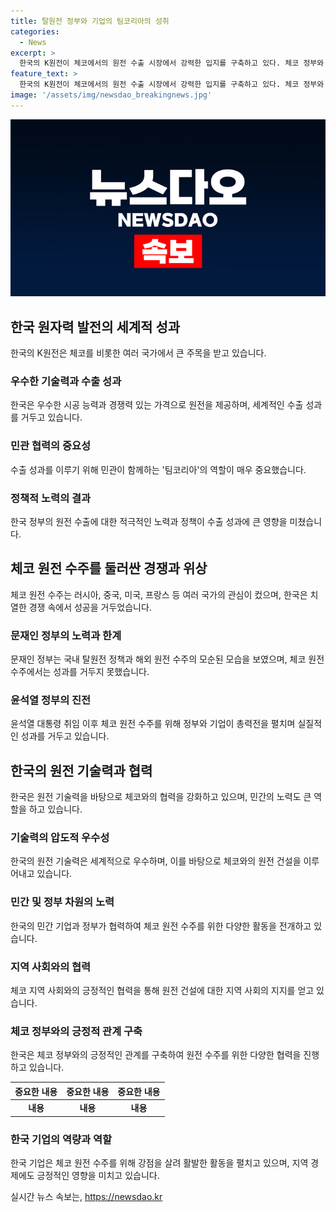 ```yaml
---
title: 탈원전 정부와 기업의 팀코리아의 성취
categories:
  - News
excerpt: >
  한국의 K원전이 체코에서의 원전 수출 시장에서 강력한 입지를 구축하고 있다. 체코 정부와 기업 관계자 300명이 참석한 행사에서, 두산그룹은 원전의 강점을 앞세워 수주에 본격적으로 나섰다. 팀코리아의 역할과 윤석열 대통령의 원전 수출 활성화 정책 등이 성공에 기여했으며, 동유럽을 중심으로 체코를 비롯한 다른 국가들의 원전 수요가 급증함에 따라 체코 원전 수주가 실현 가능성을 보이고 있다. 정부의 노력 뿐 아니라 민간 기업의 적극적인 참여도 주요한 요인으로 작용하고 있다.
feature_text: >
  한국의 K원전이 체코에서의 원전 수출 시장에서 강력한 입지를 구축하고 있다. 체코 정부와 기업 관계자 300명이 참석한 행사에서, 두산그룹은 원전의 강점을 앞세워 수주에 본격적으로 나섰다. 팀코리아의 역할과 윤석열 대통령의 원전 수출 활성화 정책 등이 성공에 기여했으며, 동유럽을 중심으로 체코를 비롯한 다른 국가들의 원전 수요가 급증함에 따라 체코 원전 수주가 실현 가능성을 보이고 있다. 정부의 노력 뿐 아니라 민간 기업의 적극적인 참여도 주요한 요인으로 작용하고 있다.
image: '/assets/img/newsdao_breakingnews.jpg'
---
```


<p><img src="/assets/img/newsdao_breakingnews.jpg" alt="ontimetimes 속보" /></p>

<h2 data-ke-size="size26">한국 원자력 발전의 세계적 성과</h2>

<p data-ke-size="size16">한국의 K원전은 체코를 비롯한 여러 국가에서 큰 주목을 받고 있습니다.</p>

<h3><b>우수한 기술력과 수출 성과</b></h3>

<p data-ke-size="size16">한국은 우수한 시공 능력과 경쟁력 있는 가격으로 원전을 제공하며, 세계적인 수출 성과를 거두고 있습니다.</p>

<h3><b>민관 협력의 중요성</b></h3>

<p data-ke-size="size16">수출 성과를 이루기 위해 민관이 함께하는 '팀코리아'의 역할이 매우 중요했습니다.</p>

<h3><b>정책적 노력의 결과</b></h3>

<p data-ke-size="size16">한국 정부의 원전 수출에 대한 적극적인 노력과 정책이 수출 성과에 큰 영향을 미쳤습니다.</p>

<h2 data-ke-size="size26">체코 원전 수주를 둘러싼 경쟁과 위상</h2>

<p data-ke-size="size16">체코 원전 수주는 러시아, 중국, 미국, 프랑스 등 여러 국가의 관심이 컸으며, 한국은 치열한 경쟁 속에서 성공을 거두었습니다.</p>

<h3><b>문재인 정부의 노력과 한계</b></h3>

<p data-ke-size="size16">문재인 정부는 국내 탈원전 정책과 해외 원전 수주의 모순된 모습을 보였으며, 체코 원전 수주에서는 성과를 거두지 못했습니다.</p>

<h3><b>윤석열 정부의 진전</b></h3>

<p data-ke-size="size16">윤석열 대통령 취임 이후 체코 원전 수주를 위해 정부와 기업이 총력전을 펼치며 실질적인 성과를 거두고 있습니다.</p>

<h2 data-ke-size="size26">한국의 원전 기술력과 협력</h2>

<p data-ke-size="size16">한국은 원전 기술력을 바탕으로 체코와의 협력을 강화하고 있으며, 민간의 노력도 큰 역할을 하고 있습니다.</p>

<h3><b>기술력의 압도적 우수성</b></h3>

<p data-ke-size="size16">한국의 원전 기술력은 세계적으로 우수하며, 이를 바탕으로 체코와의 원전 건설을 이루어내고 있습니다.</p>

<h3><b>민간 및 정부 차원의 노력</b></h3>

<p data-ke-size="size16">한국의 민간 기업과 정부가 협력하여 체코 원전 수주를 위한 다양한 활동을 전개하고 있습니다.</p>

<h3><b>지역 사회와의 협력</b></h3>

<p data-ke-size="size16">체코 지역 사회와의 긍정적인 협력을 통해 원전 건설에 대한 지역 사회의 지지를 얻고 있습니다.</p>

<h3><b>체코 정부와의 긍정적 관계 구축</b></h3>

<p data-ke-size="size16">한국은 체코 정부와의 긍정적인 관계를 구축하여 원전 수주를 위한 다양한 협력을 진행하고 있습니다.</p>

<table>
<thead>
<tr>
<th style="text-align: center;">중요한 내용</th>
<th style="text-align: center;">중요한 내용</th>
<th style="text-align: center;">중요한 내용</th>
</tr>
</thead>
<tbody>
<tr>
<td style="text-align: center; height: 17px;"><b>내용</b></td>
<td style="text-align: center; height: 17px;"><b>내용</b></td>
<td style="text-align: center; height: 17px;"><b>내용</b></td>
</tr>
</tbody>
</table>

<h3><b>한국 기업의 역량과 역할</b></h3>

<p data-ke-size="size16">한국 기업은 체코 원전 수주를 위해 강점을 살려 활발한 활동을 펼치고 있으며, 지역 경제에도 긍정적인 영향을 미치고 있습니다.</p>
실시간 뉴스 속보는, <a href="https://newsdao.kr" rel="dofollow">https://newsdao.kr</a>


